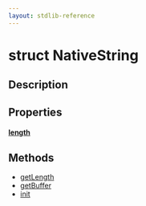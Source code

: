 ```yaml
---
layout: stdlib-reference
---
```


# struct NativeString

## Description



## Properties

####  <a id="decl-length"></a>[length](length.html)

## Methods

* [getLength](getlength-3)
* [getBuffer](getbuffer-3)
* [init](init)


<!-- RTD-TOC-START
```{toctree}
:titlesonly:
:hidden:

getBuffer <getbuffer-3>
getLength <getlength-3>
init <init>
length <length>
```
RTD-TOC-END -->
